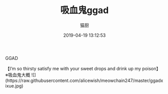 ﻿---
layout: post
title: 吸血鬼ggad
date: 2019-04-19 13:12:53
updated: 2019-04-19 13:12:53
comments: true
categories: [Photo]
tags: [ggad, 格邓, 神奇动物在哪里]
author: "猫厨"
description: ""
toc: true
---

<p>GGAD</p> 
【I’m so thirsty
satisfy me with your sweet drops and drink up my poison】
※吸血鬼大概 
![](https://raw.githubusercontent.com/alicewish/meowchain247/master/ggadxixue.jpg)


